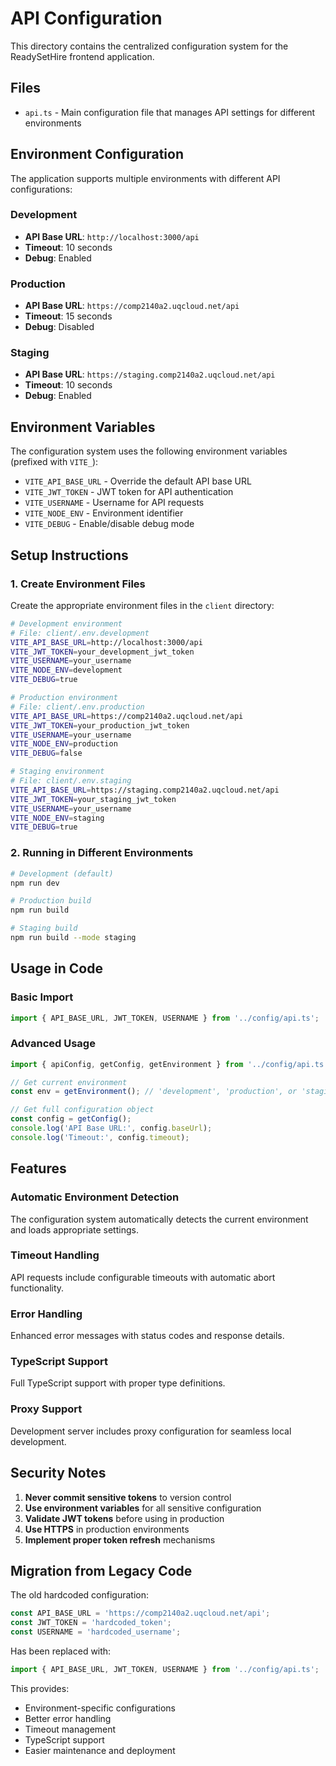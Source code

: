# API Configuration

This directory contains the centralized configuration system for the ReadySetHire frontend application.

## Files

- `api.ts` - Main configuration file that manages API settings for different environments

## Environment Configuration

The application supports multiple environments with different API configurations:

### Development
- **API Base URL**: `http://localhost:3000/api`
- **Timeout**: 10 seconds
- **Debug**: Enabled

### Production
- **API Base URL**: `https://comp2140a2.uqcloud.net/api`
- **Timeout**: 15 seconds
- **Debug**: Disabled

### Staging
- **API Base URL**: `https://staging.comp2140a2.uqcloud.net/api`
- **Timeout**: 10 seconds
- **Debug**: Enabled

## Environment Variables

The configuration system uses the following environment variables (prefixed with `VITE_`):

- `VITE_API_BASE_URL` - Override the default API base URL
- `VITE_JWT_TOKEN` - JWT token for API authentication
- `VITE_USERNAME` - Username for API requests
- `VITE_NODE_ENV` - Environment identifier
- `VITE_DEBUG` - Enable/disable debug mode

## Setup Instructions

### 1. Create Environment Files

Create the appropriate environment files in the `client` directory:

```bash
# Development environment
# File: client/.env.development
VITE_API_BASE_URL=http://localhost:3000/api
VITE_JWT_TOKEN=your_development_jwt_token
VITE_USERNAME=your_username
VITE_NODE_ENV=development
VITE_DEBUG=true

# Production environment
# File: client/.env.production
VITE_API_BASE_URL=https://comp2140a2.uqcloud.net/api
VITE_JWT_TOKEN=your_production_jwt_token
VITE_USERNAME=your_username
VITE_NODE_ENV=production
VITE_DEBUG=false

# Staging environment
# File: client/.env.staging
VITE_API_BASE_URL=https://staging.comp2140a2.uqcloud.net/api
VITE_JWT_TOKEN=your_staging_jwt_token
VITE_USERNAME=your_username
VITE_NODE_ENV=staging
VITE_DEBUG=true
```

### 2. Running in Different Environments

```bash
# Development (default)
npm run dev

# Production build
npm run build

# Staging build
npm run build --mode staging
```

## Usage in Code

### Basic Import
```javascript
import { API_BASE_URL, JWT_TOKEN, USERNAME } from '../config/api.ts';
```

### Advanced Usage
```javascript
import { apiConfig, getConfig, getEnvironment } from '../config/api.ts';

// Get current environment
const env = getEnvironment(); // 'development', 'production', or 'staging'

// Get full configuration object
const config = getConfig();
console.log('API Base URL:', config.baseUrl);
console.log('Timeout:', config.timeout);
```

## Features

### Automatic Environment Detection
The configuration system automatically detects the current environment and loads appropriate settings.

### Timeout Handling
API requests include configurable timeouts with automatic abort functionality.

### Error Handling
Enhanced error messages with status codes and response details.

### TypeScript Support
Full TypeScript support with proper type definitions.

### Proxy Support
Development server includes proxy configuration for seamless local development.

## Security Notes

1. **Never commit sensitive tokens** to version control
2. **Use environment variables** for all sensitive configuration
3. **Validate JWT tokens** before using in production
4. **Use HTTPS** in production environments
5. **Implement proper token refresh** mechanisms

## Migration from Legacy Code

The old hardcoded configuration:
```javascript
const API_BASE_URL = 'https://comp2140a2.uqcloud.net/api';
const JWT_TOKEN = 'hardcoded_token';
const USERNAME = 'hardcoded_username';
```

Has been replaced with:
```javascript
import { API_BASE_URL, JWT_TOKEN, USERNAME } from '../config/api.ts';
```

This provides:
- Environment-specific configurations
- Better error handling
- Timeout management
- TypeScript support
- Easier maintenance and deployment
